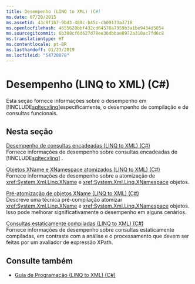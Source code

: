 ```yaml
---
title: Desempenho (LINQ to XML) (C#)
ms.date: 07/20/2015
ms.assetid: 43c9f1b7-9bd3-489c-b45c-cb09173a3718
ms.openlocfilehash: 4655620bbf432cd64578a7959b3a1be9434d5054
ms.sourcegitcommit: 6b308cf6d627d78ee36dbbae8972a310ac7fd6c8
ms.translationtype: HT
ms.contentlocale: pt-BR
ms.lasthandoff: 01/23/2019
ms.locfileid: "54728078"
---
```

# <a name="performance-linq-to-xml-c"></a>Desempenho (LINQ to XML) (C#)
Esta seção fornece informações sobre o desempenho em [!INCLUDE[sqltecxlinq](~/includes/sqltecxlinq-md.md)]especificamente, o desempenho de compilação e de consultas funcionais.  
  
## <a name="in-this-section"></a>Nesta seção  
 [Desempenho de consultas encadeadas (LINQ to XML) (C#)](../../../../csharp/programming-guide/concepts/linq/performance-of-chained-queries-linq-to-xml.md)  
 Fornece informações de desempenho sobre consultas encadeadas de [!INCLUDE[sqltecxlinq](~/includes/sqltecxlinq-md.md)] .  
  
 [Objetos XName e XNamespace atomizados (LINQ to XML) (C#)](../../../../csharp/programming-guide/concepts/linq/atomized-xname-and-xnamespace-objects-linq-to-xml.md)  
 Fornece informações de desempenho sobre a atomização de <xref:System.Xml.Linq.XName> e <xref:System.Xml.Linq.XNamespace> objetos.  
  
 [Pré-atomização de objetos XName (LINQ to XML) (C#)](../../../../csharp/programming-guide/concepts/linq/pre-atomization-of-xname-objects-linq-to-xml.md)  
 Descreve uma técnica pré-compilação atomizar <xref:System.Xml.Linq.XName> e <xref:System.Xml.Linq.XNamespace> objetos. Isso pode melhorar significativamente o desempenho em alguns cenários.  
  
 [Consultas estaticamente compiladas (LINQ to XML) (C#)](../../../../csharp/programming-guide/concepts/linq/statically-compiled-queries-linq-to-xml.md)  
 Fornece informações de desempenho sobre consultas estaticamente compiladas, em contraste com a análise e o processamento que devem ser feitas por um avaliador de expressão XPath.  
  
## <a name="see-also"></a>Consulte também

- [Guia de Programação (LINQ to XML) (C#)](../../../../csharp/programming-guide/concepts/linq/programming-guide-linq-to-xml.md)
